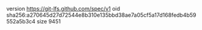 version https://git-lfs.github.com/spec/v1
oid sha256:a270645d27d72544e8b310e135bbd38ae7a05cf5a17d168fedb4b59552a5b3c4
size 9451

